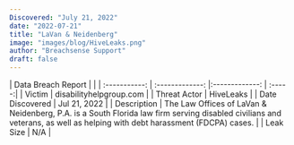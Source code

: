 ```yaml
---
Discovered: "July 21, 2022"
date: "2022-07-21"
title: "LaVan & Neidenberg"
image: "images/blog/HiveLeaks.png"
author: "Breachsense Support"
draft: false
---
```


| Data Breach Report           |              | 
| :-----------: | :-------------:     |:-------------:    | :-----:|
| Victim      | disabilityhelpgroup.com      | 
| Threat Actor      | HiveLeaks      | 
| Date Discovered      | Jul 21, 2022      | 
| Description      | The Law Offices of LaVan & Neidenberg, P.A. is a South Florida law firm serving disabled civilians and veterans, as well as helping with debt harassment (FDCPA) cases.      | 
| Leak Size      | N/A      | 

